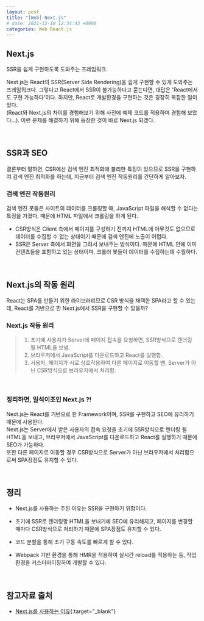 ```yaml
---
layout: post
title: "[Web] Next.js"
# date: 2021-12-10 12:34:43 +0900
categories: Web React.js
---
```


## Next.js
SSR을 쉽게 구현하도록 도와주는 프레임워크. 

Next.js는 React의 SSR(Server Side Rendering)을 쉽게 구현할 수 있게 도와주는 프레임워크다. 그렇다고 React에서 SSR이 불가능하다고 묻는다면, 대답은 'React에서도 구현 가능하다'이다. 하지만, React로 개발환경을 구현하는 것은 굉장히 복잡한 일이었다.  
(React와 Next.js의 차이를 경험해보기 위해 사전에 예제 코드를 적용하며 경험해 보았다...). 
이런 문제를 해결하기 위해 등장한 것이 바로 Next.js 되겠다.  

<br/>

## SSR과 SEO
결론부터 말하면, CSR에선 검색 엔진 최적화에 불리한 특징이 있으므로 SSR을 구현하여 검색 엔진 최적화를 하는데, 지금부터 검색 엔진 작동원리를 간단하게 알아보자.  

### 검색 엔진 작동원리
검색 엔진 봇들은 사이트의 데이터를 크롤링할 때, JavaScript 파일을 해석할 수 없다는 특징을 가졌다. 때문에 HTML 파일에서 크롤링을 하게 된다.  

- CSR방식은 Client 측에서 페이지를 구성하기 전까지 HTML에 아무것도 없으므로 데이터를 수집할 수 없는 상태이기 때문에 검색 엔진에 노출이 어렵다.
- SSR은 Server 측에서 화면을 그려서 보내주는 방식이다. 때문에 HTML 안에 이미 컨텐츠들을 포함하고 있는 상태이며, 크롤러 봇들이 데이터를 수집하는데 수월하다.

<br/>

## Next.js의 작동 원리
React는 SPA를 만들기 위한 라이브러리므로 CSR 방식을 채택한 SPA라고 할 수 있는데, React를 기반으로 한 Next.js에서 SSR을 구현할 수 있을까?  

### Next.js 작동 원리
> 1. 초기에 사용자가 Server에 페이지 접속을 요청하면, SSR방식으로 렌더링 될 HTML을 보냄.
> 2. 브라우저에서 JavaScript를 다운로드하고 React를 실행함.
> 3. 사용자, 페이지가 서로 상호작용하여 다른 페이지로 이동할 땐, Server가 아닌 CSR방식으로 브라우저에서 처리함.

<br/>

### 정리하면, 일석이조인 Next.js ?!
Next.js는 React를 기반으로 한 Framework이며, SSR를 구현하고 SEO에 유리하기 때문에 사용한다.  
Next.js는 Server에서 받은 사용자의 접속 요청을 초기에 SSR방식으로 렌더링 될 HTML을 보내고, 브라우저에서 JavaScript를 다운로드하고 React를 실행하기 때문에 SEO가 가능하다.  
또한 다른 페이지로 이동할 경우 CSR방식으로 Server가 아닌 브라우저에서 처리함으로써 SPA장점도 유지할 수 있다.

<br/>

## 정리
- Next.js를 사용하는 주된 이유는 SSR을 구현하기 위함이다.

- 초기에 SSR로 렌더링항 HTML을 보내기에 SEO에 유리해지고, 페이지를 변경할 때마다 CSR방식으로 처리하기 때문에 SPA장점도 유지할 수 있다.

- 코드 분할을 통해 초기 구동 속도를 빠르게 할 수 있다.

- Webpack 기반 환경을 통해 HMR을 적용하여 실시간 reload를 적용하는 등, 작업 환경을 커스터마이징하여 개발할 수 있다.

<br/>

## 참고자료 출처
- [Next.js를 사용하는 이유](https://ivorycode.tistory.com/19){:target="\_blank"}
